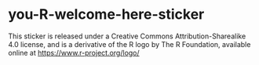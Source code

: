 # you-R-welcome-here-sticker

This sticker is released under a Creative Commons Attribution-Sharealike 4.0 license, and is a derivative of the R logo by The R Foundation, available online at https://www.r-project.org/logo/
